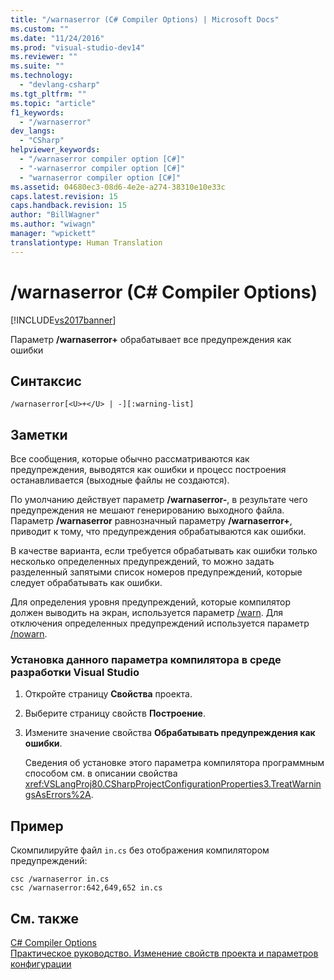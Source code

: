 ```yaml
---
title: "/warnaserror (C# Compiler Options) | Microsoft Docs"
ms.custom: ""
ms.date: "11/24/2016"
ms.prod: "visual-studio-dev14"
ms.reviewer: ""
ms.suite: ""
ms.technology: 
  - "devlang-csharp"
ms.tgt_pltfrm: ""
ms.topic: "article"
f1_keywords: 
  - "/warnaserror"
dev_langs: 
  - "CSharp"
helpviewer_keywords: 
  - "/warnaserror compiler option [C#]"
  - "-warnaserror compiler option [C#]"
  - "warnaserror compiler option [C#]"
ms.assetid: 04680ec3-08d6-4e2e-a274-38310e10e33c
caps.latest.revision: 15
caps.handback.revision: 15
author: "BillWagner"
ms.author: "wiwagn"
manager: "wpickett"
translationtype: Human Translation
---
```

# /warnaserror (C# Compiler Options)
[!INCLUDE[vs2017banner](../../../csharp/includes/vs2017banner.md)]

Параметр **\/warnaserror\+** обрабатывает все предупреждения как ошибки  
  
## Синтаксис  
  
```  
/warnaserror[<U>+</U> | -][:warning-list]  
```  
  
## Заметки  
 Все сообщения, которые обычно рассматриваются как предупреждения, выводятся как ошибки и процесс построения останавливается \(выходные файлы не создаются\).  
  
 По умолчанию действует параметр **\/warnaserror\-**, в результате чего предупреждения не мешают генерированию выходного файла.  Параметр **\/warnaserror** равнозначный параметру **\/warnaserror\+**, приводит к тому, что предупреждения обрабатываются как ошибки.  
  
 В качестве варианта, если требуется обрабатывать как ошибки только несколько определенных предупреждений, то можно задать разделенный запятыми список номеров предупреждений, которые следует обрабатывать как ошибки.  
  
 Для определения уровня предупреждений, которые компилятор должен выводить на экран, используется параметр [\/warn](../../../csharp/language-reference/compiler-options/warn-compiler-option.md).  Для отключения определенных предупреждений используется параметр [\/nowarn](../../../csharp/language-reference/compiler-options/nowarn-compiler-option.md).  
  
### Установка данного параметра компилятора в среде разработки Visual Studio  
  
1.  Откройте страницу **Свойства** проекта.  
  
2.  Выберите страницу свойств **Построение**.  
  
3.  Измените значение свойства **Обрабатывать предупреждения как ошибки**.  
  
     Сведения об установке этого параметра компилятора программным способом см. в описании свойства <xref:VSLangProj80.CSharpProjectConfigurationProperties3.TreatWarningsAsErrors%2A>.  
  
## Пример  
 Скомпилируйте файл `in.cs` без отображения компилятором предупреждений:  
  
```  
csc /warnaserror in.cs  
csc /warnaserror:642,649,652 in.cs  
```  
  
## См. также  
 [C\# Compiler Options](../../../csharp/language-reference/compiler-options/index.md)   
 [Практическое руководство. Изменение свойств проекта и параметров конфигурации](http://msdn.microsoft.com/ru-ru/e7184bc5-2f2b-4b4f-aa9a-3ecfcbc48b67)